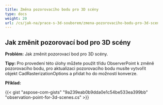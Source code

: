 ```yaml
---
title: Změna pozorovacího bodu pro 3D scény
type: docs
weight: 20
url: /cs/jak-na/prace-s-3d-souborem/zmena-pozorovaciho-bodu-pro-3d-sceny
---
```


## **Jak změnit pozorovací bod pro 3D scény**

**Problém:** Jak změnit pozorovací bod pro 3D scény.

**Tipy:** Pro provedení této úlohy můžete použít třídu ObserverPoint k změně pozorovacího bodu, pro aktualizaci pozorovacího bodu musíte vytvořit objekt CadRasterizationOptions a přidat ho do možností konverze.

**Příklad:**

{{< gist "aspose-com-gists" "9a239eab0b9dda0e1c54be533ea399bb" "observation-point-for-3d-scenes.cs" >}}
